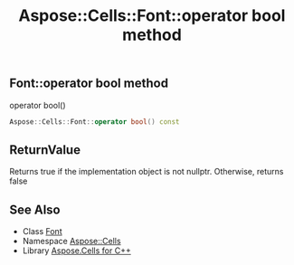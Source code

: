 ﻿---
title: Aspose::Cells::Font::operator bool method
linktitle: operator bool
second_title: Aspose.Cells for C++ API Reference
description: 'Aspose::Cells::Font::operator bool method. operator bool() in C++.'
type: docs
weight: 400
url: /cpp/aspose.cells/font/operator_bool/
---
## Font::operator bool method


operator bool()

```cpp
Aspose::Cells::Font::operator bool() const
```


## ReturnValue

Returns true if the implementation object is not nullptr. Otherwise, returns false

## See Also

* Class [Font](../)
* Namespace [Aspose::Cells](../../)
* Library [Aspose.Cells for C++](../../../)
